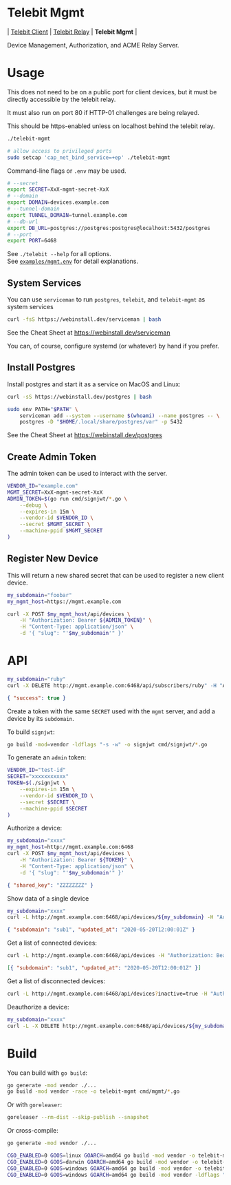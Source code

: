 # Telebit Mgmt

| [Telebit Client](/README.md) | [Telebit Relay](../telebit) | **Telebit Mgmt** |

Device Management, Authorization, and ACME Relay Server.

# Usage

This does not need to be on a public port for client devices,
but it must be directly accessible by the telebit relay.

It must also run on port 80 if HTTP-01 challenges are being relayed.

This should be https-enabled unless on localhost behind the telebit relay.

```bash
./telebit-mgmt
```

```bash
# allow access to privileged ports
sudo setcap 'cap_net_bind_service=+ep' ./telebit-mgmt
```

Command-line flags or `.env` may be used.

```bash
# --secret
export SECRET=XxX-mgmt-secret-XxX
# --domain
export DOMAIN=devices.example.com
# --tunnel-domain
export TUNNEL_DOMAIN=tunnel.example.com
# --db-url
export DB_URL=postgres://postgres:postgres@localhost:5432/postgres
# --port
export PORT=6468
```

See `./telebit --help` for all options. \
See [`examples/mgmt.env`][mgmt-env] for detail explanations.

[mgmt-env]: /examples/mgmt.env

## System Services

You can use `serviceman` to run `postgres`, `telebit`, and `telebit-mgmt` as system services

```bash
curl -fsS https://webinstall.dev/serviceman | bash
```

See the Cheat Sheet at https://webinstall.dev/serviceman

You can, of course, configure systemd (or whatever) by hand if you prefer.

## Install Postgres

Install postgres and start it as a service on MacOS and Linux:

```bash
curl -sS https://webinstall.dev/postgres | bash
```

```bash
sudo env PATH="$PATH" \
    serviceman add --system --username $(whoami) --name postgres -- \
    postgres -D "$HOME/.local/share/postgres/var" -p 5432
```

See the Cheat Sheet at https://webinstall.dev/postgres

## Create Admin Token

The admin token can be used to interact with the server.

```bash
VENDOR_ID="example.com"
MGMT_SECRET=XxX-mgmt-secret-XxX
ADMIN_TOKEN=$(go run cmd/signjwt/*.go \
    --debug \
    --expires-in 15m \
    --vendor-id $VENDOR_ID \
    --secret $MGMT_SECRET \
    --machine-ppid $MGMT_SECRET
)
```

## Register New Device

This will return a new shared secret that can be used to register a new client device.

```bash
my_subdomain="foobar"
my_mgmt_host=https://mgmt.example.com

curl -X POST $my_mgmt_host/api/devices \
    -H "Authorization: Bearer ${ADMIN_TOKEN}" \
    -H "Content-Type: application/json" \
    -d '{ "slug": "'$my_subdomain'" }'
```

# API

```bash
my_subdomain="ruby"
curl -X DELETE http://mgmt.example.com:6468/api/subscribers/ruby" -H "Authorization: Bearer ${TOKEN}"
```

```json
{ "success": true }
```

Create a token with the same `SECRET` used with the `mgmt` server,
and add a device by its `subdomain`.

To build `signjwt`:

```bash
go build -mod=vendor -ldflags "-s -w" -o signjwt cmd/signjwt/*.go
```

To generate an `admin` token:

```bash
VENDOR_ID="test-id"
SECRET="xxxxxxxxxxx"
TOKEN=$(./signjwt \
    --expires-in 15m \
    --vendor-id $VENDOR_ID \
    --secret $SECRET \
    --machine-ppid $SECRET
)
```

Authorize a device:

```bash
my_subdomain="xxxx"
my_mgmt_host=http://mgmt.example.com:6468
curl -X POST $my_mgmt_host/api/devices \
    -H "Authorization: Bearer ${TOKEN}" \
    -H "Content-Type: application/json" \
    -d '{ "slug": "'$my_subdomain'" }'
```

```json
{ "shared_key": "ZZZZZZZZ" }
```

Show data of a single device

```bash
my_subdomain="xxxx"
curl -L http://mgmt.example.com:6468/api/devices/${my_subdomain} -H "Authorization: Bearer ${TOKEN}"
```

```json
{ "subdomain": "sub1", "updated_at": "2020-05-20T12:00:01Z" }
```

Get a list of connected devices:

```bash
curl -L http://mgmt.example.com:6468/api/devices -H "Authorization: Bearer ${TOKEN}"
```

```json
[{ "subdomain": "sub1", "updated_at": "2020-05-20T12:00:01Z" }]
```

Get a list of disconnected devices:

```bash
curl -L http://mgmt.example.com:6468/api/devices?inactive=true -H "Authorization: Bearer ${TOKEN}"
```

Deauthorize a device:

```bash
my_subdomain="xxxx"
curl -L -X DELETE http://mgmt.example.com:6468/api/devices/${my_subdomain} -H "Authorization: Bearer ${TOKEN}"
```

# Build

You can build with `go build`:

```bash
go generate -mod vendor ./...
go build -mod vendor -race -o telebit-mgmt cmd/mgmt/*.go
```

Or with `goreleaser`:

```bash
goreleaser --rm-dist --skip-publish --snapshot
```

Or cross-compile:

```bash
go generate -mod vendor ./...

CGO_ENABLED=0 GOOS=linux GOARCH=amd64 go build -mod vendor -o telebit-mgmt-linux ./cmd/mgmt/*.go
CGO_ENABLED=0 GOOS=darwin GOARCH=amd64 go build -mod vendor -o telebit-mgmt-macos ./cmd/mgmt/*.go
CGO_ENABLED=0 GOOS=windows GOARCH=amd64 go build -mod vendor -o telebit-mgmt-windows-debug.exe ./cmd/mgmt/*.go
CGO_ENABLED=0 GOOS=windows GOARCH=amd64 go build -mod vendor -ldflags "-H windowsgui" -o telebit-mgmt-windows.exe ./cmd/mgmt/*.go
```
